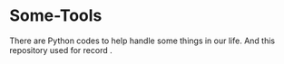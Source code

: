 # Some-Tools
There are Python codes to help handle some things in our life. And this repository used for record .
